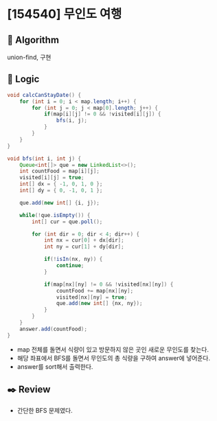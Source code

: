 # [154540] 무인도 여행

## :pushpin: **Algorithm**

union-find, 구현

## :round_pushpin: **Logic**

```java
void calcCanStayDate() {
    for (int i = 0; i < map.length; i++) {
        for (int j = 0; j < map[0].length; j++) {
            if(map[i][j] != 0 && !visited[i][j]) {
                bfs(i, j);
            }
        }
    }
}

void bfs(int i, int j) {
    Queue<int[]> que = new LinkedList<>();
    int countFood = map[i][j];
    visited[i][j] = true;
    int[] dx = { -1, 0, 1, 0 };
    int[] dy = { 0, -1, 0, 1 };

    que.add(new int[] {i, j});

    while(!que.isEmpty()) {
        int[] cur = que.poll();

        for (int dir = 0; dir < 4; dir++) {
            int nx = cur[0] + dx[dir];
            int ny = cur[1] + dy[dir];

            if(!isIn(nx, ny)) {
                continue;
            }

            if(map[nx][ny] != 0 && !visited[nx][ny]) {
                countFood += map[nx][ny];
                visited[nx][ny] = true;
                que.add(new int[] {nx, ny});
            }
        }
    }
    answer.add(countFood);
}
```

- map 전체를 돌면서 식량이 있고 방문하지 않은 곳인 새로운 무인도를 찾는다.
- 해당 좌표에서 BFS를 돌면서 무인도의 총 식량을 구하여 answer에 넣어준다.
- answer를 sort해서 출력한다.

## :black_nib: **Review**

- 간단한 BFS 문제였다.
